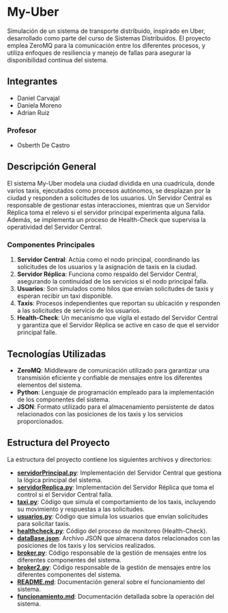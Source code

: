 # My-Uber

Simulación de un sistema de transporte distribuido, inspirado en Uber, desarrollado como parte del curso de Sistemas Distribuidos. El proyecto emplea ZeroMQ para la comunicación entre los diferentes procesos, y utiliza enfoques de resiliencia y manejo de fallas para asegurar la disponibilidad continua del sistema.

## Integrantes

- Daniel Carvajal
- Daniela Moreno
- Adrian Ruiz

### Profesor
- Osberth De Castro

## Descripción General

El sistema My-Uber modela una ciudad dividida en una cuadrícula, donde varios taxis, ejecutados como procesos autónomos, se desplazan por la ciudad y responden a solicitudes de los usuarios. Un Servidor Central es responsable de gestionar estas interacciones, mientras que un Servidor Réplica toma el relevo si el servidor principal experimenta alguna falla. Además, se implementa un proceso de Health-Check que supervisa la operatividad del Servidor Central.

### Componentes Principales

1. **Servidor Central**: Actúa como el nodo principal, coordinando las solicitudes de los usuarios y la asignación de taxis en la ciudad.
2. **Servidor Réplica**: Funciona como respaldo del Servidor Central, asegurando la continuidad de los servicios si el nodo principal falla.
3. **Usuarios**: Son simulados como hilos que envían solicitudes de taxis y esperan recibir un taxi disponible.
4. **Taxis**: Procesos independientes que reportan su ubicación y responden a las solicitudes de servicio de los usuarios.
5. **Health-Check**: Un mecanismo que vigila el estado del Servidor Central y garantiza que el Servidor Réplica se active en caso de que el servidor principal falle.

## Tecnologías Utilizadas

- **ZeroMQ**: Middleware de comunicación utilizado para garantizar una transmisión eficiente y confiable de mensajes entre los diferentes elementos del sistema.
- **Python**: Lenguaje de programación empleado para la implementación de los componentes del sistema.
- **JSON**: Formato utilizado para el almacenamiento persistente de datos relacionados con las posiciones de los taxis y los servicios proporcionados.

## Estructura del Proyecto

La estructura del proyecto contiene los siguientes archivos y directorios:

- [**servidorPrincipal.py**](./servidorcentral.py): Implementación del Servidor Central que gestiona la lógica principal del sistema.
- [**servidorReplica.py**](./servidorreplica.py): Implementación del Servidor Réplica que toma el control si el Servidor Central falla.
- [**taxi.py**](./taxi.py): Código que simula el comportamiento de los taxis, incluyendo su movimiento y respuestas a las solicitudes.
- [**usuarios.py**](./usuarios.py): Código que simula los usuarios que envían solicitudes para solicitar taxis.
- [**healthcheck.py**](./healthcheck.py): Código del proceso de monitoreo (Health-Check).
- [**dataBase.json**](./dataBase.json): Archivo JSON que almacena datos relacionados con las posiciones de los taxis y los servicios realizados.
- [**broker.py**](./broker.py): Código responsable de la gestión de mensajes entre los diferentes componentes del sistema.
- [**broker2.py**](./broker2.py): Código responsable de la gestión de mensajes entre los diferentes componentes del sistema.
- [**README.md**](./README.md): Documentación general sobre el funcionamiento del sistema.
- [**funcionamiento.md**](./funcionamiento.md): Documentación detallada sobre la operación del sistema.


